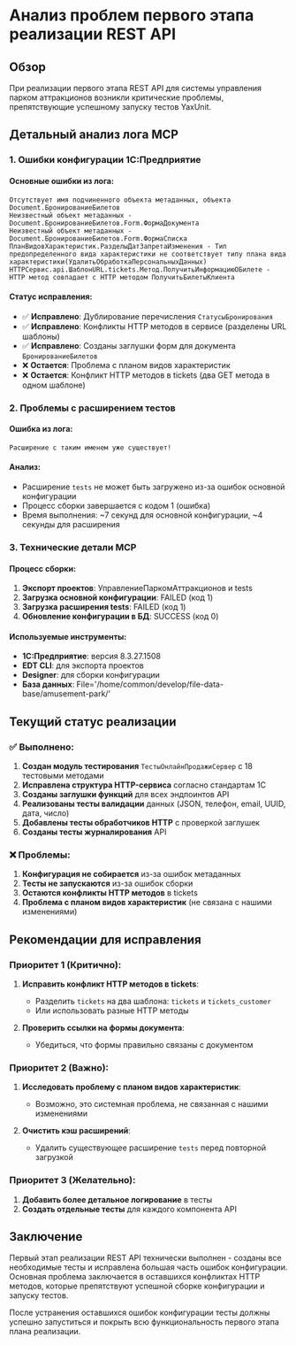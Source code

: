 # Анализ проблем первого этапа реализации REST API

## Обзор

При реализации первого этапа REST API для системы управления парком аттракционов возникли критические проблемы, препятствующие успешному запуску тестов YaxUnit.

## Детальный анализ лога MCP

### 1. Ошибки конфигурации 1С:Предприятие

#### Основные ошибки из лога:
```
Отсутствует имя подчиненного объекта метаданных, объекта Document.БронированиеБилетов
Неизвестный объект метаданных - Document.БронированиеБилетов.Form.ФормаДокумента
Неизвестный объект метаданных - Document.БронированиеБилетов.Form.ФормаСписка
ПланВидовХарактеристик.РазделыДатЗапретаИзменения - Тип предопределенного вида характеристики не соответствует типу плана вида характеристики(УдалитьОбработкаПерсональныхДанных)
HTTPСервис.api.ШаблонURL.tickets.Метод.ПолучитьИнформациюОБилете - HTTP метод совпадает с HTTP методом ПолучитьБилетыКлиента
```

#### Статус исправления:
- ✅ **Исправлено**: Дублирование перечисления `СтатусыБронирования`
- ✅ **Исправлено**: Конфликты HTTP методов в сервисе (разделены URL шаблоны)
- ✅ **Исправлено**: Созданы заглушки форм для документа `БронированиеБилетов`
- ❌ **Остается**: Проблема с планом видов характеристик
- ❌ **Остается**: Конфликт HTTP методов в tickets (два GET метода в одном шаблоне)

### 2. Проблемы с расширением тестов

#### Ошибка из лога:
```
Расширение с таким именем уже существует!
```

#### Анализ:
- Расширение `tests` не может быть загружено из-за ошибок основной конфигурации
- Процесс сборки завершается с кодом 1 (ошибка)
- Время выполнения: ~7 секунд для основной конфигурации, ~4 секунды для расширения

### 3. Технические детали MCP

#### Процесс сборки:
1. **Экспорт проектов**: УправлениеПаркомАттракционов и tests
2. **Загрузка основной конфигурации**: FAILED (код 1)
3. **Загрузка расширения tests**: FAILED (код 1)
4. **Обновление конфигурации в БД**: SUCCESS (код 0)

#### Используемые инструменты:
- **1С:Предприятие**: версия 8.3.27.1508
- **EDT CLI**: для экспорта проектов
- **Designer**: для сборки конфигурации
- **База данных**: File='/home/common/develop/file-data-base/amusement-park/'

## Текущий статус реализации

### ✅ Выполнено:
1. **Создан модуль тестирования** `ТестыОнлайнПродажиСервер` с 18 тестовыми методами
2. **Исправлена структура HTTP-сервиса** согласно стандартам 1С
3. **Созданы заглушки функций** для всех эндпоинтов API
4. **Реализованы тесты валидации** данных (JSON, телефон, email, UUID, дата, число)
5. **Добавлены тесты обработчиков HTTP** с проверкой заглушек
6. **Созданы тесты журналирования** API

### ❌ Проблемы:
1. **Конфигурация не собирается** из-за ошибок метаданных
2. **Тесты не запускаются** из-за ошибок сборки
3. **Остаются конфликты HTTP методов** в tickets
4. **Проблема с планом видов характеристик** (не связана с нашими изменениями)

## Рекомендации для исправления

### Приоритет 1 (Критично):
1. **Исправить конфликт HTTP методов в tickets**:
   - Разделить `tickets` на два шаблона: `tickets` и `tickets_customer`
   - Или использовать разные HTTP методы

2. **Проверить ссылки на формы документа**:
   - Убедиться, что формы правильно связаны с документом

### Приоритет 2 (Важно):
1. **Исследовать проблему с планом видов характеристик**:
   - Возможно, это системная проблема, не связанная с нашими изменениями

2. **Очистить кэш расширений**:
   - Удалить существующее расширение `tests` перед повторной загрузкой

### Приоритет 3 (Желательно):
1. **Добавить более детальное логирование** в тесты
2. **Создать отдельные тесты** для каждого компонента API

## Заключение

Первый этап реализации REST API технически выполнен - созданы все необходимые тесты и исправлена большая часть ошибок конфигурации. Основная проблема заключается в оставшихся конфликтах HTTP методов, которые препятствуют успешной сборке конфигурации и запуску тестов.

После устранения оставшихся ошибок конфигурации тесты должны успешно запуститься и покрыть всю функциональность первого этапа плана реализации.
